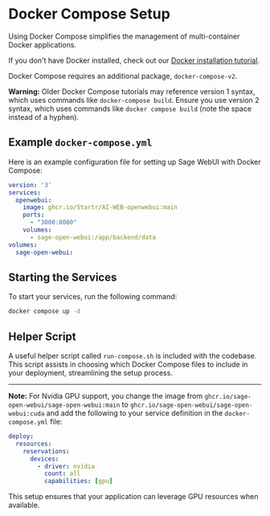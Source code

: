 # Docker Compose Setup

Using Docker Compose simplifies the management of multi-container Docker applications.

If you don't have Docker installed, check out our [Docker installation tutorial](docs/tutorials/docker-install.md).

Docker Compose requires an additional package, `docker-compose-v2`.

**Warning:** Older Docker Compose tutorials may reference version 1 syntax, which uses commands like `docker-compose build`. Ensure you use version 2 syntax, which uses commands like `docker compose build` (note the space instead of a hyphen).

## Example `docker-compose.yml`

Here is an example configuration file for setting up Sage WebUI with Docker Compose:

```yaml
version: '3'
services:
  openwebui:
    image: ghcr.io/Startr/AI-WEB-openwebui:main
    ports:
      - "3000:8080"
    volumes:
      - sage-open-webui:/app/backend/data
volumes:
  sage-open-webui:
```

## Starting the Services

To start your services, run the following command:

```bash
docker compose up -d
```

## Helper Script

A useful helper script called `run-compose.sh` is included with the codebase. This script assists in choosing which Docker Compose files to include in your deployment, streamlining the setup process.

---

**Note:** For Nvidia GPU support, you change the image from `ghcr.io/sage-open-webui/sage-open-webui:main` to `ghcr.io/sage-open-webui/sage-open-webui:cuda` and add the following to your service definition in the `docker-compose.yml` file:

```yaml
deploy:
  resources:
    reservations:
      devices:
        - driver: nvidia
          count: all
          capabilities: [gpu]
```

This setup ensures that your application can leverage GPU resources when available.
